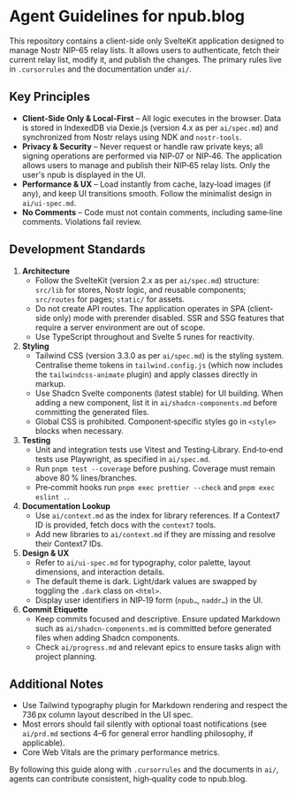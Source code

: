 # Agent Guidelines for npub.blog

This repository contains a client-side only SvelteKit application designed to manage Nostr NIP-65 relay lists. It allows users to authenticate, fetch their current relay list, modify it, and publish the changes. The primary rules live in `.cursorrules` and the documentation under `ai/`.

## Key Principles

- **Client-Side Only & Local‑First** – All logic executes in the browser. Data is stored in IndexedDB via Dexie.js (version 4.x as per `ai/spec.md`) and synchronized from Nostr relays using NDK and `nostr-tools`.
- **Privacy & Security** – Never request or handle raw private keys; all signing operations are performed via NIP‑07 or NIP‑46. The application allows users to manage and publish their NIP‑65 relay lists. Only the user's npub is displayed in the UI.
- **Performance & UX** – Load instantly from cache, lazy‑load images (if any), and keep UI transitions smooth. Follow the minimalist design in `ai/ui-spec.md`.
- **No Comments** – Code must not contain comments, including same‑line comments. Violations fail review.

## Development Standards

1. **Architecture**
   - Follow the SvelteKit (version 2.x as per `ai/spec.md`) structure: `src/lib` for stores, Nostr logic, and reusable components; `src/routes` for pages; `static/` for assets.
   - Do not create API routes. The application operates in SPA (client-side only) mode with prerender disabled. SSR and SSG features that require a server environment are out of scope.
   - Use TypeScript throughout and Svelte 5 runes for reactivity.
2. **Styling**
   - Tailwind CSS (version 3.3.0 as per `ai/spec.md`) is the styling system. Centralise theme tokens in `tailwind.config.js` (which now includes the `tailwindcss-animate` plugin) and apply classes directly in markup.
   - Use Shadcn Svelte components (latest stable) for UI building. When adding a new component, list it in `ai/shadcn-components.md` before committing the generated files.
   - Global CSS is prohibited. Component‑specific styles go in `<style>` blocks when necessary.
3. **Testing**
   - Unit and integration tests use Vitest and Testing‑Library. End‑to‑end tests use Playwright, as specified in `ai/spec.md`.
   - Run `pnpm test --coverage` before pushing. Coverage must remain above 80 % lines/branches.
   - Pre‑commit hooks run `pnpm exec prettier --check` and `pnpm exec eslint .`.
4. **Documentation Lookup**
   - Use `ai/context.md` as the index for library references. If a Context7 ID is provided, fetch docs with the `context7` tools.
   - Add new libraries to `ai/context.md` if they are missing and resolve their Context7 IDs.
5. **Design & UX**
   - Refer to `ai/ui-spec.md` for typography, color palette, layout dimensions, and interaction details.
   - The default theme is dark. Light/dark values are swapped by toggling the `.dark` class on `<html>`.
   - Display user identifiers in NIP‑19 form (`npub…`, `naddr…`) in the UI.
6. **Commit Etiquette**
   - Keep commits focused and descriptive. Ensure updated Markdown such as `ai/shadcn-components.md` is committed before generated files when adding Shadcn components.
   - Check `ai/progress.md` and relevant epics to ensure tasks align with project planning.

## Additional Notes

- Use Tailwind typography plugin for Markdown rendering and respect the 736 px column layout described in the UI spec.
- Most errors should fail silently with optional toast notifications (see `ai/prd.md` sections 4–6 for general error handling philosophy, if applicable).
- Core Web Vitals are the primary performance metrics.

By following this guide along with `.cursorrules` and the documents in `ai/`, agents can contribute consistent, high‑quality code to npub.blog.
